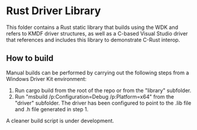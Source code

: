 # Rust Driver Library

This folder contains a Rust static library that builds using the WDK and refers to KMDF driver structures, as well as a C-based Visual Studio driver that references and includes this library to demonstrate C-Rust interop.

## How to build

Manual builds can be performed by carrying out the following steps from a Windows Driver Kit environment:

1. Run cargo build from the root of the repo or from the "library" subfolder.
2. Run "msbuild /p:Configuration=Debug /p:Platform=x64" from the "driver" subfolder.  The driver has been configured to point to the .lib file and .h file generated in step 1.

A cleaner build script is under development.